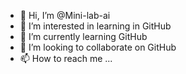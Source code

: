 - 👋 Hi, I’m @Mini-lab-ai
- 👀 I’m interested in learning in GitHub 
- 🌱 I’m currently learning GitHub 
- 💞️ I’m looking to collaborate on GitHub 
- 📫 How to reach me ...

<!---
Mini-lab-ai/Mini-lab-ai is a ✨ special ✨ repository because its `README.md` (this file) appears on your GitHub profile.
You can click the Preview link to take a look at your changes.
--->
